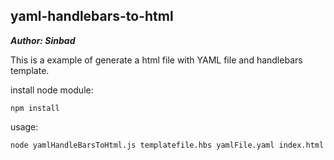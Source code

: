 yaml-handlebars-to-html
---
***Author: Sinbad***


This is a example of generate a html file with YAML file and handlebars template.


install node module:

	npm install

usage:

	node yamlHandleBarsToHtml.js templatefile.hbs yamlFile.yaml index.html
